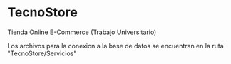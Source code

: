 # TecnoStore
Tienda Online E-Commerce (Trabajo Universitario)

Los archivos para la conexion a la base de datos se encuentran en la ruta "TecnoStore/Servicios"
